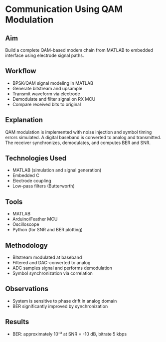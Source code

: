 # Communication Using QAM Modulation

## Aim
Build a complete QAM-based modem chain from MATLAB to embedded interface using electrode signal paths.

## Workflow
- BPSK/QAM signal modeling in MATLAB
- Generate bitstream and upsample
- Transmit waveform via electrode
- Demodulate and filter signal on RX MCU
- Compare received bits to original

## Explanation
QAM modulation is implemented with noise injection and symbol timing errors simulated. A digital baseband is converted to analog and transmitted. The receiver synchronizes, demodulates, and computes BER and SNR.

## Technologies Used
- MATLAB (simulation and signal generation)
- Embedded C
- Electrode coupling
- Low-pass filters (Butterworth)

## Tools
- MATLAB
- Arduino/Feather MCU
- Oscilloscope
- Python (for SNR and BER plotting)

## Methodology
- Bitstream modulated at baseband
- Filtered and DAC-converted to analog
- ADC samples signal and performs demodulation
- Symbol synchronization via correlation

## Observations
- System is sensitive to phase drift in analog domain
- BER significantly improved by synchronization

## Results
- BER: approximately 10⁻³ at SNR = -10 dB, bitrate 5 kbps
